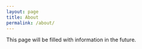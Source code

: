 ```yaml
---
layout: page
title: About
permalink: /about/
---
```


This page will be filled with information in the future.
